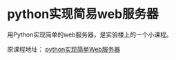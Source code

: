 # python实现简易web服务器

用Python实现简单的web服务器，是实验楼上的一个小课程。

原课程地址： [python实现简单Web服务器](https://www.lanqiao.cn/courses/552)
